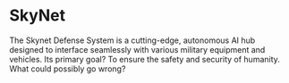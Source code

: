 # SkyNet
The Skynet Defense System is a cutting-edge, autonomous AI hub designed to interface seamlessly with various military equipment and vehicles. Its primary goal? To ensure the safety and security of humanity. What could possibly go wrong?
